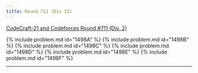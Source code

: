 ```yaml
---
title: Round 711 (Div II)
---
```


[CodeCraft-21 and Codeforces Round #711 (Div. 2)](https://codeforces.com/contest/1498)

{% include problem.md id="1498A" %}
{% include problem.md id="1498B" %}
{% include problem.md id="1498C" %}
{% include problem.md id="1498D" %}
{% include problem.md id="1498E" %}
{% include problem.md id="1498F" %}

* * *

<object data='notes/R-711.pdf' width='1000' height='1000' type='application/pdf'/>
